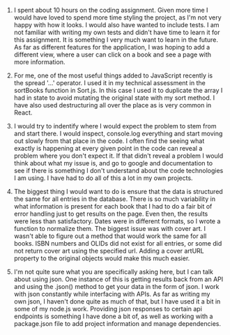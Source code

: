 1. I spent about 10 hours on the coding assignment. Given more time I would have loved to spend more time styling the project, as I'm not very happy with how it looks. I would also have wanted to include tests. I am not familiar with writing my own tests and didn't have time to learn it for this assignment. It is something I very much want to learn in the future. As far as different features for the application, I was hoping to add a different view, where a user can click on a book and see a page with more information.

2. For me, one of the most useful things added to JavaScript recently is the spread '...' operator. I used it in my technical assessment in the sortBooks function in Sort.js. In this case I used it to duplicate the array I had in state to avoid mutating the original state with my sort method. I have also used destructuring all over the place as is very common in React.

3. I would try to indentify where I would expect the problem to stem from and start there. I would inspect, console.log everything and start moving out slowly from that place in the code. I often find the seeing what exactly is happening at every given point in the code can reveal a problem where you don't expect it. If that didn't reveal a problem I would think about what my issue is, and go to google and documentation to see if there is something I don't understand about the code technologies I am using. I have had to do all of this a lot in my own projects.

4. The biggest thing I would want to do is ensure that the data is structured the same for all entries in the database. There is so much variability in what information is present for each book that I had to do a fair bit of error handling just to get results on the page. Even then, the results were less than satisfactory. Dates were in different formats, so I wrote a function to normalize them. The biggest issue was with cover art. I wasn't able to figure out a method that would work the same for all books. ISBN numbers and OLIDs did not exist for all entries, or some did not return cover art using the specified url. Adding a cover artURL property to the original objects would make this much easier.

5. I'm not quite sure what you are specifically asking here, but I can talk about using json. One instance of this is getting results back from an API and using the .json() method to get your data in the form of json. I work with json constantly while interfacing with APIs. As far as writing my own json, I haven't done quite as much of that, but I have used it a bit in some of my node.js work. Providing json responses to certain api endpoints is something I have done a bit of, as well as working with a package.json file to add project information and manage dependencies.